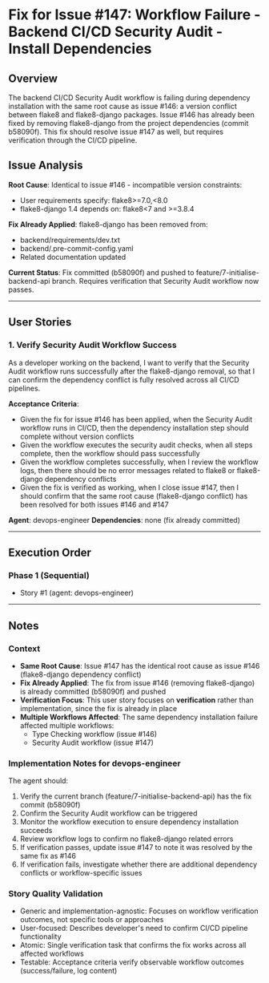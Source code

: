# Fix for Issue #147: Workflow Failure - Backend CI/CD Security Audit - Install Dependencies

## Overview
The backend CI/CD Security Audit workflow is failing during dependency installation with the same root cause as issue #146: a version conflict between flake8 and flake8-django packages. Issue #146 has already been fixed by removing flake8-django from the project dependencies (commit b58090f). This fix should resolve issue #147 as well, but requires verification through the CI/CD pipeline.

## Issue Analysis
**Root Cause**: Identical to issue #146 - incompatible version constraints:
- User requirements specify: flake8>=7.0,<8.0
- flake8-django 1.4 depends on: flake8<7 and >=3.8.4

**Fix Already Applied**: flake8-django has been removed from:
- backend/requirements/dev.txt
- backend/.pre-commit-config.yaml
- Related documentation updated

**Current Status**: Fix committed (b58090f) and pushed to feature/7-initialise-backend-api branch. Requires verification that Security Audit workflow now passes.

---

## User Stories

### 1. Verify Security Audit Workflow Success
As a developer working on the backend, I want to verify that the Security Audit workflow runs successfully after the flake8-django removal, so that I can confirm the dependency conflict is fully resolved across all CI/CD pipelines.

**Acceptance Criteria**:
- Given the fix for issue #146 has been applied, when the Security Audit workflow runs in CI/CD, then the dependency installation step should complete without version conflicts
- Given the workflow executes the security audit checks, when all steps complete, then the workflow should pass successfully
- Given the workflow completes successfully, when I review the workflow logs, then there should be no error messages related to flake8 or flake8-django dependency conflicts
- Given the fix is verified as working, when I close issue #147, then I should confirm that the same root cause (flake8-django conflict) has been resolved for both issues #146 and #147

**Agent**: devops-engineer
**Dependencies**: none (fix already committed)

---

## Execution Order

### Phase 1 (Sequential)
- Story #1 (agent: devops-engineer)

---

## Notes

### Context
- **Same Root Cause**: Issue #147 has the identical root cause as issue #146 (flake8-django dependency conflict)
- **Fix Already Applied**: The fix from issue #146 (removing flake8-django) is already committed (b58090f) and pushed
- **Verification Focus**: This user story focuses on **verification** rather than implementation, since the fix is already in place
- **Multiple Workflows Affected**: The same dependency installation failure affected multiple workflows:
  - Type Checking workflow (issue #146)
  - Security Audit workflow (issue #147)

### Implementation Notes for devops-engineer
The agent should:
1. Verify the current branch (feature/7-initialise-backend-api) has the fix commit (b58090f)
2. Confirm the Security Audit workflow can be triggered
3. Monitor the workflow execution to ensure dependency installation succeeds
4. Review workflow logs to confirm no flake8-django related errors
5. If verification passes, update issue #147 to note it was resolved by the same fix as #146
6. If verification fails, investigate whether there are additional dependency conflicts or workflow-specific issues

### Story Quality Validation
- Generic and implementation-agnostic: Focuses on workflow verification outcomes, not specific tools or approaches
- User-focused: Describes developer's need to confirm CI/CD pipeline functionality
- Atomic: Single verification task that confirms the fix works across all affected workflows
- Testable: Acceptance criteria verify observable workflow outcomes (success/failure, log content)
